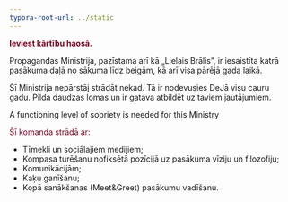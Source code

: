 ```yaml
---
typora-root-url: ../static
---
```


<span style="color:#77011e;">**Ieviest kārtību haosā.**</span>

Propagandas Ministrija, pazīstama arī kā „Lielais Brālis”, ir iesaistīta katrā pasākuma daļā no sākuma līdz beigām, kā arī visa pārējā gada laikā.

Šī Ministrija nepārstāj strādāt nekad. Tā ir nodevusies DeJā visu cauru gadu. Pilda daudzas lomas un ir gatava atbildēt uz taviem jautājumiem.

A functioning level of sobriety is needed for this Ministry



<span style="color:#77011e;">Šī komanda strādā ar:</span>

- Tīmekli un sociālajiem medijiem;
- Kompasa turēšanu nofiksētā pozīcijā uz pasākuma vīziju un filozofiju;
- Komunikācijām;
- Kaķu ganīšanu;
- Kopā sanākšanas (Meet&Greet) pasākumu vadīšanu.


